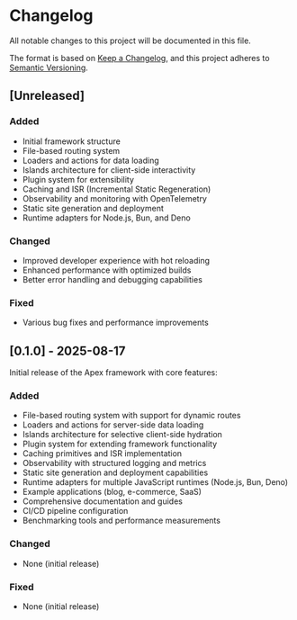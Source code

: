 # Changelog

All notable changes to this project will be documented in this file.

The format is based on [Keep a Changelog](https://keepachangelog.com/en/1.0.0/),
and this project adheres to [Semantic Versioning](https://semver.org/spec/v2.0.0.html).

## [Unreleased]

### Added
- Initial framework structure
- File-based routing system
- Loaders and actions for data loading
- Islands architecture for client-side interactivity
- Plugin system for extensibility
- Caching and ISR (Incremental Static Regeneration)
- Observability and monitoring with OpenTelemetry
- Static site generation and deployment
- Runtime adapters for Node.js, Bun, and Deno

### Changed
- Improved developer experience with hot reloading
- Enhanced performance with optimized builds
- Better error handling and debugging capabilities

### Fixed
- Various bug fixes and performance improvements

## [0.1.0] - 2025-08-17

Initial release of the Apex framework with core features:

### Added
- File-based routing system with support for dynamic routes
- Loaders and actions for server-side data loading
- Islands architecture for selective client-side hydration
- Plugin system for extending framework functionality
- Caching primitives and ISR implementation
- Observability with structured logging and metrics
- Static site generation and deployment capabilities
- Runtime adapters for multiple JavaScript runtimes (Node.js, Bun, Deno)
- Example applications (blog, e-commerce, SaaS)
- Comprehensive documentation and guides
- CI/CD pipeline configuration
- Benchmarking tools and performance measurements

### Changed
- None (initial release)

### Fixed
- None (initial release)